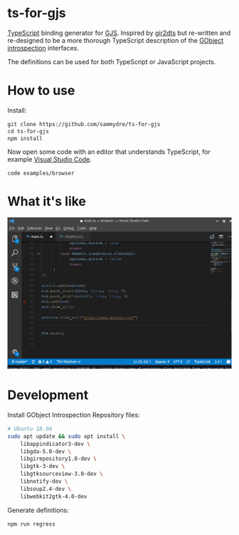 # ts-for-gjs

[TypeScript](https://www.typescriptlang.org/) binding generator for
[GJS](https://wiki.gnome.org/Projects/Gjs).  Inspired by
[gir2dts](https://github.com/darkoverlordofdata/gir2dts) but re-written and
re-designed to be a more thorough TypeScript description of the [GObject
introspection](https://wiki.gnome.org/Projects/GObjectIntrospection)
interfaces.

The definitions can be used for both TypeScript or JavaScript projects.

# How to use

Install:

```
git clone https://github.com/sammydre/ts-for-gjs
cd ts-for-gjs
npm install
```

Now open some code with an editor that understands TypeScript, for example
[Visual Studio Code](https://code.visualstudio.com/).

```
code examples/browser
```

# What it's like

![screencast](screencast-01.gif)

# Development

Install GObject Introspection Repository files:

```bash
# Ubuntu 18.04
sudo apt update && sudo apt install \
    libappindicator3-dev \
    libgda-5.0-dev \
    libgirepository1.0-dev \
    libgtk-3-dev \
    libgtksourceview-3.0-dev \
    libnotify-dev \
    libsoup2.4-dev \
    libwebkit2gtk-4.0-dev
```

Generate definitions:

```bash
npm run regress
```
